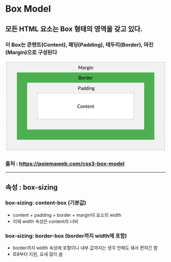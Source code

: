 # Box Model

## 모든 HTML 요소는 Box 형태의 영역을 갖고 있다.  

### 이 Box는 콘텐트(Content), 패딩(Padding), 테두리(Border), 마진(Margin)으로 구성된다

![box-model](./Image/box-model.png)

### 출처 : <https://poiemaweb.com/css3-box-model>

---

## 속성 : box-sizing

### **box-sizing: content-box** (기본값)

- content + padding + border + margin이 요소의 width
- 이때 width 속성은 content의 너비

### **box-sizing: border-box** (border까지 width에 포함)

- border까지 width 속성에 포함이니 내부 값까지는 생각 안해도 돼서 편하긴 함
- IE8부터 지원, 요새 많이 씀
